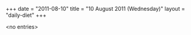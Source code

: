 +++
date = "2011-08-10"
title = "10 August 2011 (Wednesday)"
layout = "daily-diet"
+++


\<no entries\>

